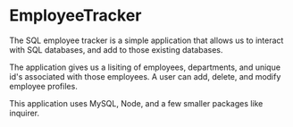 # EmployeeTracker


The SQL employee tracker is a simple application that allows us to interact with SQL databases, and add to those existing databases.

The application gives us a lisiting of employees, departments, and unique id's associated with those employees. A user can add, delete, and modify employee profiles.

This application uses MySQL, Node, and a few smaller packages like inquirer.
